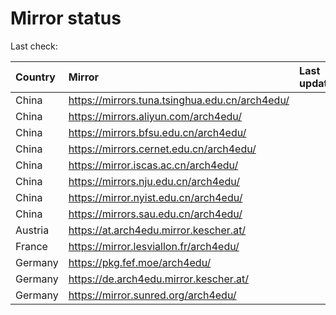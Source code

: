 <script src="./time.js"></script>
# Mirror status
Last check: <script type="text/javascript">localize(1725949783.9519393);</script>

|Country|Mirror|Last update|
|:------|:-----|:----------|
|China|https://mirrors.tuna.tsinghua.edu.cn/arch4edu/|<script type="text/javascript">localize(1725907282);</script>|
|China|https://mirrors.aliyun.com/arch4edu/|<script type="text/javascript">localize(1725907282);</script>|
|China|https://mirrors.bfsu.edu.cn/arch4edu/|<script type="text/javascript">localize(1725907282);</script>|
|China|https://mirrors.cernet.edu.cn/arch4edu/|<script type="text/javascript">localize(1725907282);</script>|
|China|https://mirror.iscas.ac.cn/arch4edu/|<script type="text/javascript">localize(1725907282);</script>|
|China|https://mirrors.nju.edu.cn/arch4edu/|<script type="text/javascript">localize(1725864150);</script>|
|China|https://mirror.nyist.edu.cn/arch4edu/|<script type="text/javascript">localize(1725907282);</script>|
|China|https://mirrors.sau.edu.cn/arch4edu/|<script type="text/javascript">localize(1725907282);</script>|
|Austria|https://at.arch4edu.mirror.kescher.at/|<script type="text/javascript">localize(1725907282);</script>|
|France|https://mirror.lesviallon.fr/arch4edu/|<script type="text/javascript">localize(1725907282);</script>|
|Germany|https://pkg.fef.moe/arch4edu/|<script type="text/javascript">localize(1725907282);</script>|
|Germany|https://de.arch4edu.mirror.kescher.at/|<script type="text/javascript">localize(1725907282);</script>|
|Germany|https://mirror.sunred.org/arch4edu/|<script type="text/javascript">localize(1725907282);</script>|

<script src="./tablefilter/tablefilter.js"></script>
<script src="./table.js"></script>